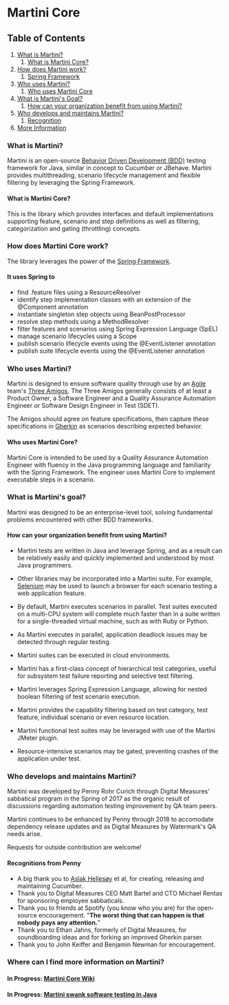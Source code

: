 # Martini Core

## Table of Contents
1. [What is Martini?](#what)
	1. [What is Martini Core?](#what-core)
1. [How does Martini work?](#how)
	1. [Spring Framework](#how-spring)
1. [Who uses Martini?](#who)
	1. [Who uses Martini Core](#who-core)
1. [What is Martini's Goal?](#goal)
	1. [How can your organization benefit from using Martini?](#goal-benefits)
1. [Who develops and maintains Martini?](#ownership)
	1. [Recognition](#thanks)
1. [More Information](#info)


### What is Martini? <a name="what"></a>
Martini is an open-source [Behavior Driven Development (BDD)](https://www.agilealliance.org/glossary/bdd) testing 
framework for Java, similar in concept to Cucumber or JBehave. Martini provides multithreading, scenario lifecycle 
management and flexible filtering by leveraging the Spring Framework.

#### What is Martini Core? <a name="what-core"></a>
This is the library which provides interfaces and default implementations supporting feature, scenario 
and step definitions as well as filtering, categorization and gating (throttling) concepts.

### How does Martini Core work? <a name="how"></a>
The library leverages the power of the [Spring Framework](https://spring.io/projects/spring-framework).

#### It uses Spring to <a name="how-spring"></a>
* find .feature files using a ResourceResolver
* identify step implementation classes with an extension of the @Component annotation
* instantiate singleton step objects using BeanPostProcessor
* resolve step methods using a MethodResolver
* filter features and scenarios using Spring Expression Language (SpEL)
* manage scenario lifecycles using a Scope
* publish scenario lifecycle events using the @EventListener annotation
* publish suite lifecycle events using the @EventListener annotation


### Who uses Martini? <a name="who"></a>
Martini is designed to ensure software quality through use by an [Agile](https://www.agilealliance.org/agile101/) 
team's [Three Amigos](https://www.agilealliance.org/glossary/three-amigos). The Three Amigos
generally consists of at least a Product Owner, a Software Engineer and a Quality Assurance 
Automation Engineer or Software Design Engineer in Test (SDET).

The Amigos should agree on feature specifications, then capture these specifications in 
[Gherkin](http://toolsqa.com/cucumber/gherkin/) as scenarios describing expected behavior.


#### Who uses Martini Core? <a name="who-core"></a>
Martini Core is intended to be used by a Quality Assurance Automation Engineer with fluency in 
the Java programming language and familiarity with the Spring Framework. The engineer uses Martini Core to
implement executable steps in a scenario.


### What is Martini's goal? <a name="goal"></a>
Martini was designed to be an enterprise-level tool, solving fundamental problems encountered with other BDD 
frameworks.

#### How can your organization benefit from using Martini? <a name="goal-benefits"></a>
* Martini tests are written in Java and leverage Spring, and as a result can be relatively easily and 
quickly implemented and understood by most Java programmers.

* Other libraries may be incorporated into a Martini suite. For example, [Selenium](https://www.seleniumhq.org/)
may be used to launch a browser for each scenario testing a web application feature.

* By default, Martini executes scenarios in parallel. Test suites executed on a multi-CPU system will complete much
faster than in a suite written for a single-threaded virtual machine, such as with Ruby or Python.

* As Martini executes in parallel, application deadlock issues may be detected through regular testing.

* Martini suites can be executed in cloud environments. 

* Martini has a first-class concept of hierarchical test categories, useful for subsystem test failure
reporting and selective test filtering. 

* Martini leverages Spring Expression Language, allowing for nested boolean filtering of test scenario
execution.

* Martini provides the capability filtering based on test category, test feature, individual scenario or 
even resource location.

* Martini functional test suites may be leveraged with use of the Martini JMeter plugin.

* Resource-intensive scenarios may be gated, preventing crashes of the application under test.


### Who develops and maintains Martini? <a name="ownership"></a>

Martini was developed by Penny Rohr Curich through Digital Measures' sabbatical program in the Spring
of 2017 as the organic result of discussions regarding automation testing improvement by QA team peers.

Martini continues to be enhanced by Penny through 2018 to accomodate dependency release updates and as
Digital Measures by Watermark's QA needs arise.

Requests for outside contribution are welcome!

#### Recognitions from Penny <a name="thanks"></a>
* A big thank you to [Aslak Hellesøy](http://aslakhellesoy.com/) et al, for creating, releasing and 
maintaining Cucumber.
* Thank you to Digital Measures CEO Matt Bartel and CTO Michael Rentas for sponsoring employee sabbaticals.
* Thank you to friends at Spotify (you know who you are) for the open-source encouragement. "**The worst thing
that can happen is that nobody pays any attention.**"
* Thank you to Ethan Jahns, formerly of Digital Measures, for soundboarding ideas and for forking an 
improved Gherkin parser.
* Thank you to John Keiffer and Benjamin Newman for encouragement.


### Where can I find more information on Martini? <a name="info"></a>

#### In Progress: [Martini Core Wiki](https://github.com/qas-guru/martini-core/wiki) <a name="wiki"></a>

#### In Progress: [__**Martini** swank software testing in Java__](https://leanpub.com/martini) <a name="book"></a>